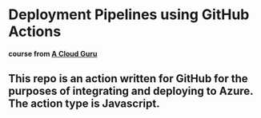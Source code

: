 # Deployment Pipelines using GitHub Actions
**course from [A Cloud Guru](https://acloud.guru)**
## This repo is an action written for GitHub for the purposes of integrating and deploying to Azure. The action type is Javascript.
